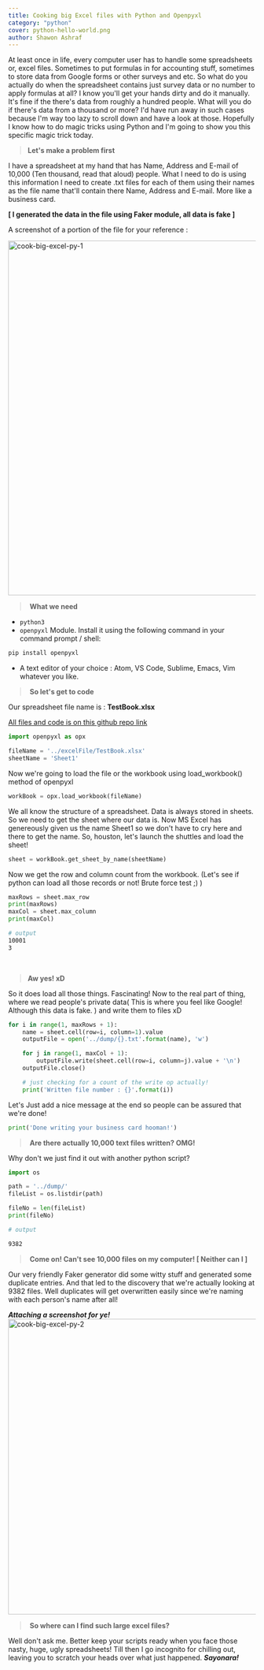 ```yaml
---
title: Cooking big Excel files with Python and Openpyxl
category: "python"
cover: python-hello-world.png
author: Shawon Ashraf
---
```


At least once in life, every computer user has to handle some spreadsheets or, excel files. Sometimes to put formulas in for accounting stuff, sometimes to store data from Google forms or other surveys and etc. So what do you actually do when the spreadsheet contains just survey data or no number to apply formulas at all? I know you'll get your hands dirty and do it manually. It's fine if the there's data from roughly a hundred people. What will you do if there's data from a thousand or more? I'd have run away in such cases because I'm way too lazy to scroll down and have a look at those. Hopefully I know how to do magic tricks using Python and I'm going to show you this specific magic trick today.

> **Let's make a problem first**

I have a spreadsheet at my hand that has Name, Address and E-mail of 10,000 (Ten thousand, read that aloud) people. What I need to do is using this information I need to create .txt files for each of them using their names as the file name that'll contain there Name, Address and E-mail. More like a business card.

**[ I generated the data in the file using Faker module, all data is fake ]**

A screenshot of a portion of the file for your reference :

<img src="http://i.imgur.com/2WSIXMt.png" alt="cook-big-excel-py-1" width="720"/>



> **What we need**

- ```python3```
- ```openpyxl``` Module. Install it using the following command in your command prompt / shell:
```bash
pip install openpyxl
```
- A text editor of your choice : Atom, VS Code, Sublime, Emacs, Vim whatever you like.



> **So let's get to code**

Our spreadsheet file name is : **TestBook.xlsx**

[ All files and code is on this github repo link](https://github.com/ShawonAshraf/OpenpyxlBlogPost)


```python
import openpyxl as opx

fileName = '../excelFile/TestBook.xlsx'
sheetName = 'Sheet1'
```


Now we're going to load the file or the workbook using load_workbook() method of openpyxl


```python
workBook = opx.load_workbook(fileName)
```


We all know the structure of a spreadsheet. Data is always stored in sheets. So we need to get the sheet where our data is. Now MS Excel has genereously given us the name Sheet1 so we don't have to cry here and there to get the name. So, houston, let's launch the shuttles and load the sheet!

```python
sheet = workBook.get_sheet_by_name(sheetName)
```


Now we get the row and column count from the workbook. (Let's see if python can load all those records or not! Brute force test ;) )



```python
maxRows = sheet.max_row
print(maxRows)
maxCol = sheet.max_column
print(maxCol)
```

```bash
# output
10001
3
```

 
> **Aw yes! xD**

So it does load all those things. Fascinating! Now to the real part of thing, where we read people's private data( This is where you feel like Google! Although this data is fake. ) and write them to files xD



```python
for i in range(1, maxRows + 1):
    name = sheet.cell(row=i, column=1).value
    outputFile = open('../dump/{}.txt'.format(name), 'w')

    for j in range(1, maxCol + 1):
        outputFile.write(sheet.cell(row=i, column=j).value + '\n')
    outputFile.close()

    # just checking for a count of the write op actually!
    print('Written file number : {}'.format(i))
```

Let's Just add a nice message at the end so people can be assured that we're done!

```python
print('Done writing your business card hooman!')
```


> **Are there actually 10,000 text files written? OMG!**

Why don't we just find it out with another python script?



```python
import os

path = '../dump/'
fileList = os.listdir(path)

fileNo = len(fileList)
print(fileNo)
```

```bash
# output

9382
```



> **Come on! Can't see 10,000 files on my computer! [ Neither can I ]**

Our very friendly Faker generator did some witty stuff and generated some duplicate entries. And that led to the discovery that we're actually looking at 9382 files. Well duplicates will get overwritten easily since we're naming with each person's name after all!

***Attaching a screenshot for ye!***
<img src="http://i.imgur.com/AQS38nq.png" alt="cook-big-excel-py-2" height="600" width="640"/>


> **So where can I find such large excel files?**

Well don't ask me. Better keep your scripts ready when you face those nasty, huge, ugly spreadsheets! Till then I go incognito for chilling out, leaving you to scratch your heads over what just happened. ***Sayonara!***
